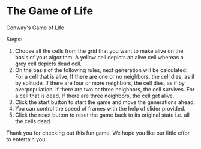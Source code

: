 # The Game of Life
Conway's Game of Life

Steps:
1. Choose all the cells from the grid that you want to make alive on the basis of your algorithm. A yellow cell depicts an alive cell whereas a grey cell depicts dead cell.
2. On the basis of the following rules, next generation will be calculated:
      For a cell that is alive,
          If there are one or no neighbors, the cell dies, as if by solitude.
          If there are four or more neighbors, the cell dies, as if by overpopulation.
          If there are two or three neighbors, the cell survives.
      For a cell that is dead,
          If there are three neighbors, the cell get alive.
3. Click the start button to start the game and move the generations ahead.
4. You can control the speed of frames with the help of slider provided.
5. Click the reset button to reset the game back to its original state i.e. all the cells dead.

Thank you for checking out this fun game. We hope you like our little effor to entertain you.
